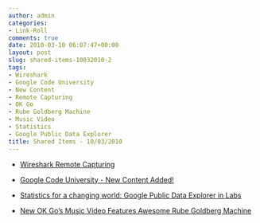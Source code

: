 ```yaml
---
author: admin
categories:
- Link-Roll
comments: true
date: 2010-03-10 06:07:47+00:00
layout: post
slug: shared-items-10032010-2
tags:
- Wireshark
- Google Code University
- New Content
- Remote Capturing
- OK Go
- Rube Goldberg Machine
- Music Video
- Statistics
- Google Public Data Explorer
title: Shared Items - 10/03/2010
---
```



  * [Wireshark Remote Capturing](http://www.howtoforge.com/wireshark-remote-capturing)
  

  * [Google Code University - New Content Added!](http://feedproxy.google.com/~r/GoogleStudentBlog/~3/lloJgCIqPs8/google-code-university-new-content.html)
  

  * [Statistics for a changing world: Google Public Data Explorer in Labs](http://feedproxy.google.com/~r/blogspot/MKuf/~3/nDG6R7mNvZM/statistics-for-changing-world-google.html)
  

  * [New OK Go’s Music Video Features Awesome Rube Goldberg Machine](http://feedproxy.google.com/~r/geeksAreSexyTechnologyNews/~3/iLE3U0s03PM/)
  

